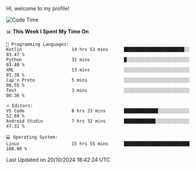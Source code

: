 HI, welcome to my profile!
<!--START_SECTION:waka-->
![Code Time](http://img.shields.io/badge/Code%20Time-1%2C912%20hrs-blue)

📊 **This Week I Spent My Time On** 

```text
💬 Programming Languages: 
Kotlin                   14 hrs 53 mins      ███████████████████████░░   93.47 % 
Python                   32 mins             █░░░░░░░░░░░░░░░░░░░░░░░░   03.40 % 
XML                      13 mins             ░░░░░░░░░░░░░░░░░░░░░░░░░   01.38 % 
Cap'n Proto              5 mins              ░░░░░░░░░░░░░░░░░░░░░░░░░   00.55 % 
Text                     3 mins              ░░░░░░░░░░░░░░░░░░░░░░░░░   00.36 % 

🔥 Editors: 
VS Code                  8 hrs 23 mins       █████████████░░░░░░░░░░░░   52.69 % 
Android Studio           7 hrs 32 mins       ████████████░░░░░░░░░░░░░   47.31 % 

💻 Operating System: 
Linux                    15 hrs 55 mins      █████████████████████████   100.00 % 
```


 Last Updated on 20/10/2024 18:42:24 UTC
<!--END_SECTION:waka-->

